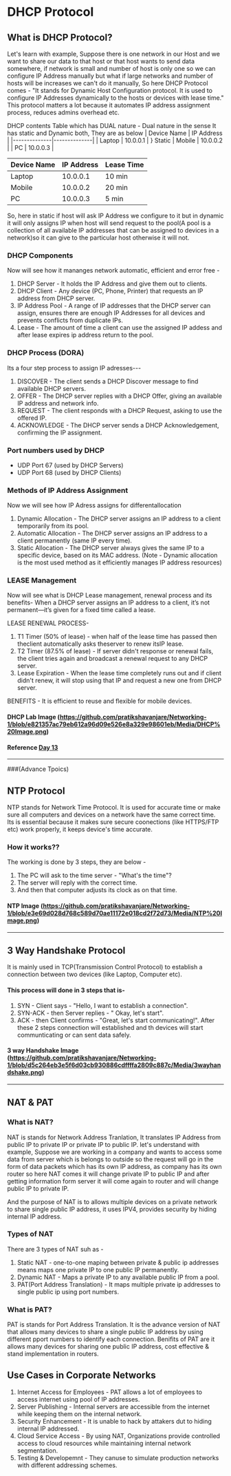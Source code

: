 # DHCP Protocol 

## What is DHCP Protocol?
Let's learn with example, Suppose there is one network in our Host and we want to share our data to that host or that host wants to send data somewhere, if network is small and number of host is only one so we can configure IP Address manually but what if large networks and number of hosts will be increases we can't do it manually, So here DHCP Protocol comes -
           "It stands for Dynamic Host Configuration protocol. It is used to configure IP Addresses dynamically to the hosts or devices with lease time."
This protocol matters a lot because it automates IP address assignment process, reduces admins overhead etc.

DHCP contents Table which has DUAL nature -
Dual nature in the sense It has static and Dynamic both, They are as below 
| Device Name | IP Address   |
|--------------|--------------|
| Laptop     | 10.0.0.1  |      } Static 
| Mobile    | 10.0.0.2  | 
| PC    | 10.0.0.3 | 

| Device Name | IP Address   | Lease Time   |
|--------------|--------------|-------------|
| Laptop     | 10.0.0.1  | 10 min     |      } Dynamic 
| Mobile    | 10.0.0.2  | 20 min |
| PC         | 10.0.0.3 | 5 min    |

So, here in static if host will ask IP Address we configure to it but in dynamic it will only assigns IP when host will send request to the pool(A pool is a collection of all available IP addresses that can be assigned to devices in a network)so it can give to the particular host otherwise it will not. 

### DHCP Components
Now will see how it mananges network automatic, efficient and error free -
1. DHCP Server - It holds the IP Address and give them out to clients.
2. DHCP Client - Any device (PC, Phone, Printer) that requests an IP address from DHCP server.
3. IP Address Pool - A range of IP addresses that the DHCP server can assign, ensures there are enough IP Addresses for all devices and prevents conflicts from duplicate IPs.
4. Lease - The amount of time a client can use the assigned IP addess and after lease expires ip address return to the pool.

### DHCP Process (DORA) 
Its a four step process to assign IP adresses---
1. DISCOVER - The client sends a DHCP Discover message to find available DHCP servers.
2. OFFER - The DHCP server replies with a DHCP Offer, giving an available IP address and network info.
3. REQUEST - The client responds with a DHCP Request, asking to use the offered IP.
4. ACKNOWLEDGE - The DHCP server sends a DHCP Acknowledgement, confirming the IP assignment.

### Port numbers used by DHCP
- UDP Port 67 (used by DHCP Servers)
- UDP Port 68 (used by DHCP Clients)

### Methods of IP Address Assignment
Now we will see how IP Adress assigns for differentallocation
1. Dynamic Allocation - The DHCP server assigns an IP address to a client temporarily from its pool.
2. Automatic Allocation - The DHCP server assigns an IP address to a client permanently (same IP every time).
3. Static Allocation - The DHCP server always gives the same IP to a specific device, based on its MAC address.
   (Note - Dynamic allocation is the most used method as it efficiently manages IP address resources)

### LEASE Management 
Now will see what is DHCP Lease management, renewal process and its benefits-
When a DHCP server assigns an IP address to a client, it’s not permanent—it’s given for a fixed time called a lease.

LEASE RENEWAL PROCESS-
1. T1 Timer (50% of lease) - when half of the lease time has passed then theclient automatically asks theserver to renew itsIP lease.
2. T2 Timer (87.5% of lease) - If server didn't response or renewal fails, the client tries again and broadcast a renewal request to any DHCP server.
3. Lease Expiration - When the lease time completely runs out and if client didn't renew, it will stop using that IP and request a new one from DHCP server.

BENEFITS - It is efficient to reuse and flexible for mobile devices.

#### DHCP Lab Image (https://github.com/pratikshavanjare/Networking-1/blob/e821357ac79eb612a96d09e526e8a329e98601eb/Media/DHCP%20Image.png)
#### Reference [Day 13](https://claude.ai/public/artifacts/cab20ca6-7445-4439-880e-78db376be78c)


-----------

###(Advance Tpoics)

## NTP Protocol
NTP stands for Network Time Protocol. It is used for accurate time or make sure all computers and devices on a network have the same correct time.
Its is essential because it makes sure secure coonections (like HTTPS/FTP etc) work properly, it keeps device's time accurate.

### How it works??
The working is done by 3 steps, they are below -
1. The PC will ask to the time server - "What's the time"?
2. The server will reply with the correct time.
3. And then that computer adjusts its clock as on that time.

#### NTP Image (https://github.com/pratikshavanjare/Networking-1/blob/e3e69d028d768c589d70ae11172e018cd2f72d73/Media/NTP%20Image.png)
------------
## 3 Way Handshake Protocol

It is mainly used in TCP(Transmission Control Protocol) to establish a connection between two devices (like Laptop, Computer etc).

#### This process will done in 3 steps that is-

1. SYN - Client says - "Hello, I want to establish a connection".
2. SYN-ACK - then Server replies - " Okay, let's start".
3. ACK - then Client confirms - "Great, let's start communicating!".
After these 2 steps connection will established and th devices will start communticating or can sent data safely.

#### 3 way Handshake Image (https://github.com/pratikshavanjare/Networking-1/blob/d5c264eb3e5f6d03cb930886cdffffa2809c887c/Media/3wayhandshake.png)
-----------------

## NAT & PAT

### What is NAT?
NAT is stands for Network Address Tranlation, It translates IP Address from public IP to private IP or private IP to public IP.
let's understand with example, Suppose we are working in a company and wants to access some data from server which is belongs to outside so the request will go in the form of data packets which has its own IP address, as company has its own router so here NAT comes it will change private IP to public IP and after getting information form server it will come again to router and will change public IP to private IP.

And the purpose of NAT is to allows multiple devices on a private network to share single public IP address, it uses IPV4, provides security by hiding internal IP address.

### Types of NAT
There are 3 types of NAT suh as -
1. Static NAT - one-to-one maping between private & public ip addresses means maps one private IP to one public IP permanently.
2. Dynamic NAT - Maps a private IP to any available public IP from a pool.
3. PAT(Port Address Translation) - It maps multiple private ip addresses to single public ip using port numbers.

### What is PAT?
PAT is stands for Port Address Translation. It is the advance version of NAT that allows many devices to share a single public IP address by using different pport numbers to identify each connection.
Benifits of PAT are it allows many devices for sharing one public IP address, cost effective & stand implementation in routers.

## Use Cases in Corporate Networks

1. Internet Access for Employees - PAT allows a lot of employees to access internet using pool of IP addresses.
2. Server Publishing - Internal servers are accessible from the internet while keeping them on the internal network.
3. Security Enhancement - It is unable to hack by attakers dut to hiding internal IP addressed.
4. Cloud Service Access - By using NAT, Organizations provide controlled access to cloud resources while maintaining internal network segmentation.
5. Testing & Developemnt - They canuse to simulate production networks with different addressing schemes.
   
